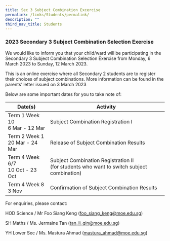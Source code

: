 ```yaml
---
title: Sec 3 Subject Combination Excercise
permalink: /links/Students/permalink/
description: ""
third_nav_title: Students
---
```

### 2023 Secondary 3 Subject Combination Selection Exercise

We would like to inform you that your child/ward will be participating in the Secondary 3 Subject Combination Selection Exercise from Monday, 6 March 2023 to Sunday, 12 March 2023.

This is an online exercise where all Secondary 2 students are to register their choices of subject combinations. More information can be found in the parents’ letter issued on 3 March 2023

 

Below are some important dates for you to take note of:



| Date(s) | Activity | 
| -------- | -------- | 
| Term 1 Week 10 <br>6 Mar - 12 Mar    |  Subject Combination Registration I    | 
| Term 2 Week 1 <br>20 Mar - 24 Mar    |  Release of Subject Combination Results   | 
| Term 4 Week 6/7 <br>10 Oct - 23 Oct    |  Subject Combination Registration II <br>(for students who want to switch subject combination)   | 
| Term 4 Week 8 <br>3 Nov    |  Confirmation of Subject Combination Results   | 



 

For enquiries, please contact:

HOD Science / Mr Foo Siang Keng (foo_siang_keng@moe.edu.sg)

SH Maths / Ms. Jermaine Tan (tan_li_qin@moe.edu.sg)

YH Lower Sec / Ms. Mastura Ahmad (mastura_ahmad@moe.edu.sg)